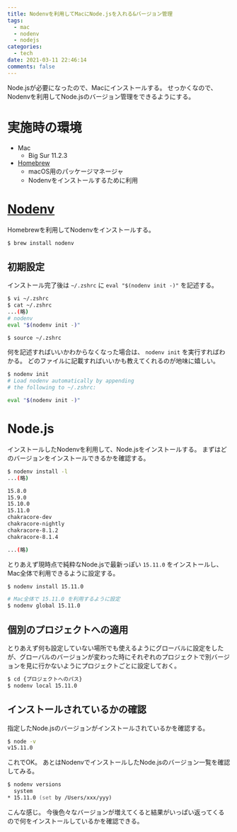 ```yaml
---
title: Nodenvを利用してMacにNode.jsを入れる&バージョン管理
tags:
  - mac
  - nodenv
  - nodejs
categories:
  - tech
date: 2021-03-11 22:46:14
comments: false
---
```



Node.jsが必要になったので、Macにインストールする。
せっかくなので、Nodenvを利用してNode.jsのバージョン管理をできるようにする。

# 実施時の環境
- Mac
  -  Big Sur 11.2.3
- [Homebrew](https://brew.sh/index_ja)
  -  macOS用のパッケージマネージャ
  -  Nodenvをインストールするために利用

# [Nodenv](https://github.com/nodenv/nodenv)
Homebrewを利用してNodenvをインストールする。

```zsh
$ brew install nodenv
```

## 初期設定
インストール完了後は `~/.zshrc` に `eval "$(nodenv init -)"` を記述する。

```zsh
$ vi ~/.zshrc
$ cat ~/.zshrc
...(略)
# nodenv
eval "$(nodenv init -)"

$ source ~/.zshrc
```

何を記述すればいいかわからなくなった場合は、 `nodenv init` を実行すればわかる。
どのファイルに記載すればいいかも教えてくれるのが地味に嬉しい。

```zsh
$ nodenv init
# Load nodenv automatically by appending
# the following to ~/.zshrc:

eval "$(nodenv init -)"
```

# Node.js
インストールしたNodenvを利用して、Node.jsをインストールする。
まずはどのバージョンをインストールできるかを確認する。

```zsh
$ nodenv install -l
...(略)

15.8.0
15.9.0
15.10.0
15.11.0
chakracore-dev
chakracore-nightly
chakracore-8.1.2
chakracore-8.1.4

...(略)
```

とりあえず現時点で純粋なNode.jsで最新っぽい `15.11.0` をインストールし、Mac全体で利用できるように設定する。

```zsh
$ nodenv install 15.11.0

# Mac全体で 15.11.0 を利用するように設定
$ nodenv global 15.11.0
```

## 個別のプロジェクトへの適用
とりあえず何も設定していない場所でも使えるようにグローバルに設定をしたが、グローバルのバージョンが変わった時にそれぞれのプロジェクトで別バージョンを見に行かないようにプロジェクトごとに設定しておく。

```zsh
$ cd {プロジェクトへのパス}
$ nodenv local 15.11.0
```

## インストールされているかの確認
指定したNode.jsのバージョンがインストールされているかを確認する。

```zsh
$ node -v
v15.11.0
```

これでOK。
あとはNodenvでインストールしたNode.jsのバージョン一覧を確認してみる。

```zsh
$ nodenv versions
  system
* 15.11.0 (set by /Users/xxx/yyy)
```

こんな感じ。
今後色々なバージョンが増えてくると結果がいっぱい返ってくるので何をインストールしているかを確認できる。
